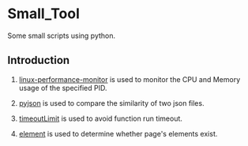 # Small_Tool
Some small scripts using python.

## Introduction
1. [linux-performance-monitor](https://github.com/leeyoshinari/Small_Tool/tree/master/linux-performance-monitor) is used to monitor the CPU and Memory usage of the specified PID.

2. [pyjson](https://github.com/leeyoshinari/Small_Tool/tree/master/pyjson) is used to compare the similarity of two json files.

3. [timeoutLimit](https://github.com/leeyoshinari/Small_Tool/tree/master/timeoutLimit) is used to avoid function run timeout.

4. [element](https://github.com/leeyoshinari/Small_Tool/tree/master/element) is used to determine whether page's elements exist.

